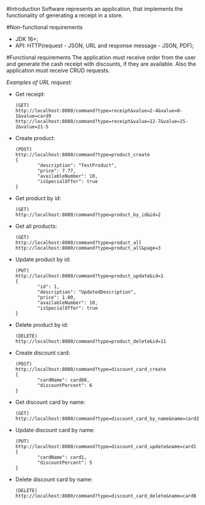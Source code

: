 #Introduction
Software represents an application, that implements the functionality of generating a receipt in a store.

#Non-functional requirements
<ul>
<li> JDK 16+;
<li> API: HTTP(request - JSON, URL and response message - JSON, PDF);
</ul>

#Functional requirements
The application must receive order from the user and generate the cash receipt with discounts, if they are available.
Also the application must receive CRUD requests.

*Examples of URL request:*
<ul>

<li> Get receipt:   

```http request
(GET)
http://localhost:8080/command?type=receipt&value=2-4&value=8-1&value=card9
http://localhost:8080/command?type=receipt&value=12-7&value=15-2&value=21-5
```
</li> 

<li> Create product:

```http request
(POST) 
http://localhost:8080/command?type=product_create
{
        "description": "TestProduct",
        "price": 7.77,
        "availableNumber": 10,
        "isSpecialOffer": true
}
```
</li> 

<li> Get product by id:

```http request
(GET)
http://localhost:8080/command?type=product_by_id&id=2
```
</li> 

<li> Get all products:

```http request
(GET)
http://localhost:8080/command?type=product_all
http://localhost:8080/command?type=product_all&page=3
```
</li> 

<li> Update product by id:

```http request
(PUT)
http://localhost:8080/command?type=product_update&id=1
{
        "id": 1,
        "description": "UpdatedDescription",
        "price": 1.00,
        "availableNumber": 10,
        "isSpecialOffer": true
}
```
</li> 

<li> Delete product by id:

```http request
(DELETE)
http://localhost:8080/command?type=product_delete&id=11
```
</li> 


<li> Create discount card:

```http request
(POST) 
http://localhost:8080/command?type=discount_card_create
{
        "cardName": card88,
        "discountPercent": 6
}
```
</li> 

<li> Get discount card by name:

```http request
(GET)
http://localhost:8080/command?type=discount_card_by_name&name=card2
```
</li> 

<li> Update discount card by name:

```http request
(PUT)
http://localhost:8080/command?type=discount_card_update&name=card1
{
        "cardName": card1,
        "discountPercent": 5
}
```
</li> 

<li> Delete discount card by name:

```http request
(DELETE)
http://localhost:8080/command?type=discount_card_delete&name=card8
```
</li> 


</ul>






